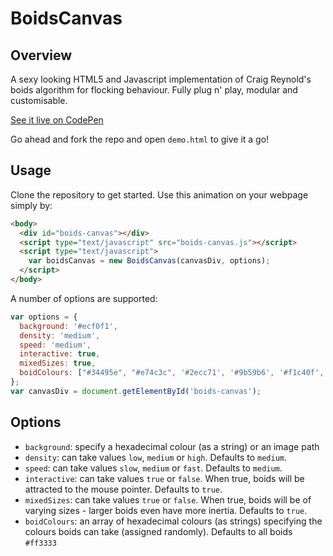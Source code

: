 # BoidsCanvas

## Overview

A sexy looking HTML5 and Javascript implementation of Craig Reynold's boids algorithm for flocking behaviour. Fully plug n' play, modular and customisable.

[See it live on CodePen](http://codepen.io/MikeC1995/pen/RWXoOe)

Go ahead and fork the repo and open `demo.html` to give it a go!

## Usage

Clone the repository to get started. Use this animation on your webpage simply by:

```html
<body>
  <div id="boids-canvas"></div>
  <script type="text/javascript" src="boids-canvas.js"></script>
  <script type="text/javascript">
    var boidsCanvas = new BoidsCanvas(canvasDiv, options);
  </script>
</body>
```

A number of options are supported:

```js
var options = {
  background: '#ecf0f1',
  density: 'medium',
  speed: 'medium',
  interactive: true,
  mixedSizes: true,
  boidColours: ["#34495e", "#e74c3c", '#2ecc71', '#9b59b6', '#f1c40f', '#1abc9c']
};
var canvasDiv = document.getElementById('boids-canvas');
```

## Options

* `background`: specify a hexadecimal colour (as a string) or an image path
* `density`:  can take values `low`, `medium` or `high`. Defaults to `medium`.
* `speed`: can take values `slow`, `medium` or `fast`. Defaults to `medium`.
* `interactive`: can take values `true` or `false`. When true, boids will be attracted to the mouse pointer. Defaults to `true`.
* `mixedSizes`: can take values `true` or `false`. When true, boids will be of varying sizes - larger boids even have more inertia. Defaults to `true`.
* `boidColours`: an array of hexadecimal colours (as strings) specifying the colours boids can take (assigned randomly). Defaults to all boids `#ff3333`
